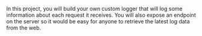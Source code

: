 In this project, you will build your own custom logger that will log some information about each request it receives. You will also expose an endpoint on the server so it would be easy for anyone to retrieve the latest log data from the web.